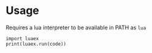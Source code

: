 # Usage

Requires a lua interpreter to be available in PATH as `lua`

    import luaex
    print(luaex.run(code))

